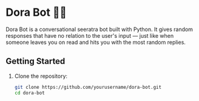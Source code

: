 # Dora Bot 🤖💃

Dora Bot is a conversational seeratra bot built with Python. It gives random responses that have no relation to the user's input — just like when someone leaves you on read and hits you with the most random replies.

## Getting Started

1. Clone the repository:
   ```bash
   git clone https://github.com/yourusername/dora-bot.git
   cd dora-bot
